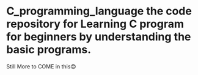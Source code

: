 # C_programming_language the code repository for Learning C program for beginners by understanding the basic programs.
Still More to COME in this😊
